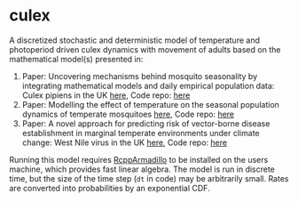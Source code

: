 # culex

A discretized stochastic and deterministic model of temperature and photoperiod driven culex dynamics with movement of adults based on the mathematical model(s) presented in:

1. Paper: Uncovering mechanisms behind mosquito seasonality by integrating mathematical models and daily empirical population data: Culex pipiens in the UK [here](https://parasitesandvectors.biomedcentral.com/articles/10.1186/s13071-019-3321-2), Code repo: [here](https://github.com/davewi13/Mosquito-seasonality-paper)
2. Paper: Modelling the effect of temperature on the seasonal population dynamics of temperate mosquitoes [here](https://www.sciencedirect.com/science/article/pii/S0022519316300285), Code repo: [here](https://github.com/davewi13/Temperate-Mosquito-DDE)
3. Paper: A novel approach for predicting risk of vector-borne disease establishment in marginal temperate environments under climate change: West Nile virus in the UK [here](https://doi.org/10.1098/rsif.2021.0049), Code repo: [here](https://github.com/davewi13/WNV_model)

Running this model requires [RcppArmadillo](https://dirk.eddelbuettel.com/code/rcpp.armadillo.html) to be installed on the users machine, which provides fast linear algebra. The model is run in discrete time, but the size of the time step (`dt` in code) may be arbitrarily small. Rates are converted into probabilities by an exponential CDF.